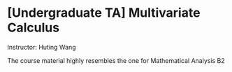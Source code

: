 # [Undergraduate TA] Multivariate Calculus


Instructor: Huting Wang

The course material highly resembles the one for Mathematical Analysis B2

